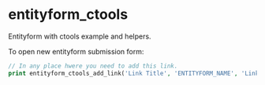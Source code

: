 # entityform_ctools
Entityform with ctools example and helpers.

To open new entityform submission form:

~~~php
// In any place hwere you need to add this link.
print entityform_ctools_add_link('Link Title', 'ENTITYFORM_NAME', 'Link Alt', 'ctools-modal-default');
~~~
